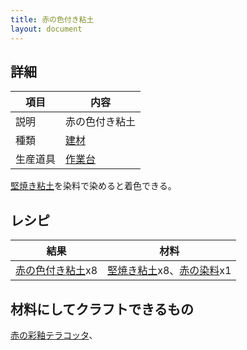 ```yaml
---
title: 赤の色付き粘土
layout: document
---
```

## 詳細

|項目|内容|
|---|---|
|説明|赤の色付き粘土|
|種類|[建材](建材)|
|生産道具|[作業台](作業台)|

[堅焼き粘土](堅焼き粘土)を染料で染めると着色できる。

## レシピ

|結果|材料|
|---|---|
|[赤の色付き粘土](赤の色付き粘土)x8|[堅焼き粘土](堅焼き粘土)x8、[赤の染料](赤の染料)x1|

## 材料にしてクラフトできるもの

[赤の彩釉テラコッタ](赤の彩釉テラコッタ)、
